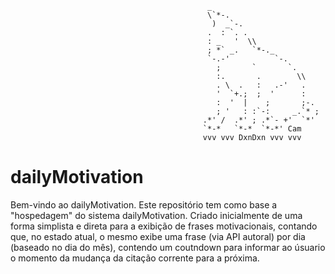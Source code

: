                                                 _
                                                \`*-.
                                                 )  _`-.
                                                .  : `. .
                                                : _   '  \\
                                                ; *` _.   `*-._
                                                `-.-'          `-.
                                                  ;       `       `.
                                                  :.       .        \\
                                                  . \  .   :   .-'   .
                                                  '  `+.;  ;  '      :
                                                  :  '  |    ;       ;-.
                                                  ; '   : :`-:     _.`* ;
                                               .*' /  .*' ; .*`- +'  `*'
                                               `*-*   `*-*  `*-*' Cam
                                               vvv vvv DxnDxn vvv vvv

# dailyMotivation
Bem-vindo ao dailyMotivation. Este repositório tem como base a "hospedagem" do sistema dailyMotivation. Criado inicialmente de uma forma simplista e direta para a exibição de frases motivacionais, contando que, no estado atual, o mesmo exibe uma frase (via API autoral) por dia (baseado no dia do mês), contendo um coutndown para informar ao úsuario o momento da mudança da citação  corrente para a próxima.
